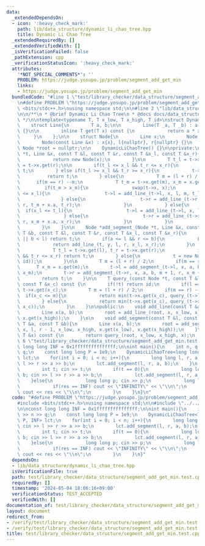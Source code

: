 ```yaml
---
data:
  _extendedDependsOn:
  - icon: ':heavy_check_mark:'
    path: lib/data_structure/dynamic_li_chao_tree.hpp
    title: Dynamic Li Chao Tree
  _extendedRequiredBy: []
  _extendedVerifiedWith: []
  _isVerificationFailed: false
  _pathExtension: cpp
  _verificationStatusIcon: ':heavy_check_mark:'
  attributes:
    '*NOT_SPECIAL_COMMENTS*': ''
    PROBLEM: https://judge.yosupo.jp/problem/segment_add_get_min
    links:
    - https://judge.yosupo.jp/problem/segment_add_get_min
  bundledCode: "#line 1 \"test/library_checker/data_structure/segment_add_get_min.test.cpp\"\
    \n#define PROBLEM \"https://judge.yosupo.jp/problem/segment_add_get_min\"\n#include\
    \ <bits/stdc++.h>\nusing namespace std;\n\n#line 2 \"lib/data_structure/dynamic_li_chao_tree.hpp\"\
    \n\n/**\n * @brief Dynamic Li Chao Tree\n * @docs docs/data_structure/dynamic_li_chao_tree.md\n\
    \ */\n\ntemplate<typename T, T x_low, T x_high, T id>\nstruct DynamicLiChaoTree{\n\
    \    struct Line{\n        T a, b;\n\n        Line(T _a, T _b) : a(_a), b(_b)\
    \ {}\n\n        inline T get(T x) const {\n            return a * x + b;\n   \
    \     }\n    };\n\n    struct Node{\n        Line x;\n        Node *l, *r;\n\n\
    \        Node(const Line &x) : x{x}, l{nullptr}, r{nullptr} {}\n    };\n\n   \
    \ Node *root = nullptr;\n\n    DynamicLiChaoTree() {}\n\nprivate:\n    Node *add_line_(Node\
    \ *t, Line &x, const T &l, const T &r, const T &x_l, const T &x_r){\n        if(!t){\n\
    \            return new Node(x);\n        }\n\n        T t_l = t->x.get(l), t_r\
    \ = t->x.get(r);\n\n        if(t_l <= x_l && t_r <= x_r){\n            return\
    \ t;\n        } else if(t_l >= x_l && t_r >= x_r){\n            t->x = x;\n  \
    \          return t;\n        } else{\n            T m = (l + r) / 2;\n      \
    \      if(m == r) --m;\n            T t_m = t->x.get(m), x_m = x.get(m);\n   \
    \         if(t_m > x_m){\n                swap(t->x, x);\n                if(t_l\
    \ <= x_l){\n                    t->l = add_line_(t->l, x, l, m, t_l, t_m);\n \
    \               } else{\n                    t->r = add_line_(t->r, x, m + 1,\
    \ r, t_m + x.a, t_r);\n                }\n            } else{\n              \
    \  if(x_l <= t_l){\n                    t->l = add_line_(t->l, x, l, m, x_l, x_m);\n\
    \                } else{\n                    t->r = add_line_(t->r, x, m + 1,\
    \ r, x_m + x.a, x_r);\n                }\n            }\n            return t;\n\
    \        }\n    }\n\n    Node *add_segment_(Node *t, Line &x, const T &a, const\
    \ T &b, const T &l, const T &r, const T &x_l, const T &x_r){\n        if(r < a\
    \ || b < l) return t;\n        if(a <= l && r <= b){\n            Line y{x};\n\
    \            return add_line_(t, y, l, r, x_l, x_r);\n        }\n        if(t){\n\
    \            T t_l = t->x.get(l), t_r = t->x.get(r);\n            if(t_l <= x_l\
    \ && t_r <= x_r) return t;\n        } else{\n            t = new Node(Line(0,\
    \ id));\n        }\n\n        T m = (l + r) / 2;\n        if(m == r) --m;\n  \
    \      T x_m = x.get(m);\n        t->l = add_segment_(t->l, x, a, b, l, m, x_l,\
    \ x_m);\n        t->r = add_segment_(t->r, x, a, b, m + 1, r, x_m + x.a, x_r);\n\
    \        return t;\n    }\n\n    T query_(const Node *t, const T &l, const T &r,\
    \ const T &x_c) const {\n        if(!t) return id;\n        if(l == r) return\
    \ t->x.get(x_c);\n        T m = (l + r) / 2;\n        if(m == r) --m;\n      \
    \  if(x_c <= m){\n            return min(t->x.get(x_c), query_(t->l, l, m, x_c));\n\
    \        } else{\n            return min(t->x.get(x_c), query_(t->r, m + 1, r,\
    \ x_c));\n        }\n    }\n\npublic:\n    void add_line(const T &a, const T &b){\n\
    \        Line x(a, b);\n        root = add_line_(root, x, x_low, x_high, x.get(x_low),\
    \ x.get(x_high));\n    }\n\n    void add_segment(const T &l, const T &r, const\
    \ T &a, const T &b){\n        Line x(a, b);\n        root = add_segment_(root,\
    \ x, l, r - 1, x_low, x_high, x.get(x_low), x.get(x_high));\n    }\n\n    T query(const\
    \ T &x) const {\n        return query_(root, x_low, x_high, x);\n    }\n};\n#line\
    \ 6 \"test/library_checker/data_structure/segment_add_get_min.test.cpp\"\n\nconst\
    \ long long INF = 0x1fffffffffffffff;\n\nint main(){\n    int n, q; cin >> n >>\
    \ q;\n    const long long P = 1e9;\n    DynamicLiChaoTree<long long, -P, P, INF>\
    \ lct;\n    for(int i = 0; i < n; i++){\n        long long l, r, a, b; cin >>\
    \ l >> r >> a >> b;\n        lct.add_segment(l, r, a, b);\n    }\n    while(q--){\n\
    \        int t; cin >> t;\n        if(t == 0){\n            long long l, r, a,\
    \ b; cin >> l >> r >> a >> b;\n            lct.add_segment(l, r, a, b);\n    \
    \    }else{\n            long long p; cin >> p;\n            long long res = lct.query(p);\n\
    \            if(res == INF) cout << \"INFINITY\" << \"\\n\";\n            else\
    \ cout << res << \"\\n\";\n        }\n    }\n}\n"
  code: "#define PROBLEM \"https://judge.yosupo.jp/problem/segment_add_get_min\"\n\
    #include <bits/stdc++.h>\nusing namespace std;\n\n#include \"../../../lib/data_structure/dynamic_li_chao_tree.hpp\"\
    \n\nconst long long INF = 0x1fffffffffffffff;\n\nint main(){\n    int n, q; cin\
    \ >> n >> q;\n    const long long P = 1e9;\n    DynamicLiChaoTree<long long, -P,\
    \ P, INF> lct;\n    for(int i = 0; i < n; i++){\n        long long l, r, a, b;\
    \ cin >> l >> r >> a >> b;\n        lct.add_segment(l, r, a, b);\n    }\n    while(q--){\n\
    \        int t; cin >> t;\n        if(t == 0){\n            long long l, r, a,\
    \ b; cin >> l >> r >> a >> b;\n            lct.add_segment(l, r, a, b);\n    \
    \    }else{\n            long long p; cin >> p;\n            long long res = lct.query(p);\n\
    \            if(res == INF) cout << \"INFINITY\" << \"\\n\";\n            else\
    \ cout << res << \"\\n\";\n        }\n    }\n}"
  dependsOn:
  - lib/data_structure/dynamic_li_chao_tree.hpp
  isVerificationFile: true
  path: test/library_checker/data_structure/segment_add_get_min.test.cpp
  requiredBy: []
  timestamp: '2024-05-04 18:06:16+09:00'
  verificationStatus: TEST_ACCEPTED
  verifiedWith: []
documentation_of: test/library_checker/data_structure/segment_add_get_min.test.cpp
layout: document
redirect_from:
- /verify/test/library_checker/data_structure/segment_add_get_min.test.cpp
- /verify/test/library_checker/data_structure/segment_add_get_min.test.cpp.html
title: test/library_checker/data_structure/segment_add_get_min.test.cpp
---
```

